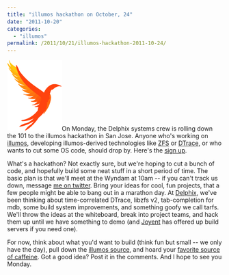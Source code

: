 ```yaml
---
title: "illumos hackathon on October, 24"
date: "2011-10-20"
categories:
  - "illumos"
permalink: /2011/10/21/illumos-hackathon-2011-10-24/
---
```


[![](images/IllumosPhoenixRGB.png "IllumosPhoenixRGB")](http://ahl.dtrace.org/wp-content/uploads/2011/10/IllumosPhoenixRGB.png)On Monday, the Delphix systems crew is rolling down the 101 to the illumos hackathon in San Jose. Anyone who's working on [illumos](https://www.illumos.org/), developing illumos-derived technologies like [ZFS](http://en.wikipedia.org/wiki/ZFS) or [DTrace](http://en.wikipedia.org/wiki/DTrace), or who wants to cut some OS code, should drop by. Here's the [sign up](http://www.eventbrite.com/event/2334121420).

What's a hackathon? Not exactly sure, but we're hoping to cut a bunch of code, and hopefully build some neat stuff in a short period of time. The basic plan is that we'll meet at the Wyndam at 10am -- if you can't track us down, message [me on twitter](http://twitter.com/#!/ahl). Bring your ideas for cool, fun projects, that a few people might be able to bang out in a marathon day. At [Delphix](http://www.delphix.com), we've been thinking about time-correlated DTrace, libzfs v2, tab-completion for mdb, some build system improvements, and something goofy we call tarfs. We'll throw the ideas at the whiteboard, break into project teams, and hack them up until we have something to demo (and [Joyent](http://www.joyent.com/) has offered up build servers if you need one).

For now, think about what you'd want to build (think fun but small -- we only have the day), pull down the [illumos source](https://github.com/illumos/illumos-gate), and hoard your [favorite source of caffeine](http://en.wikipedia.org/wiki/Jolt_Cola). Got a good idea? Post it in the comments. And I hope to see you Monday.
